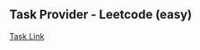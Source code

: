 ## Task Provider - Leetcode (easy)

[Task Link](https://leetcode.com/problems/majority-element/description/?envType=study-plan-v2&envId=top-interview-150)
